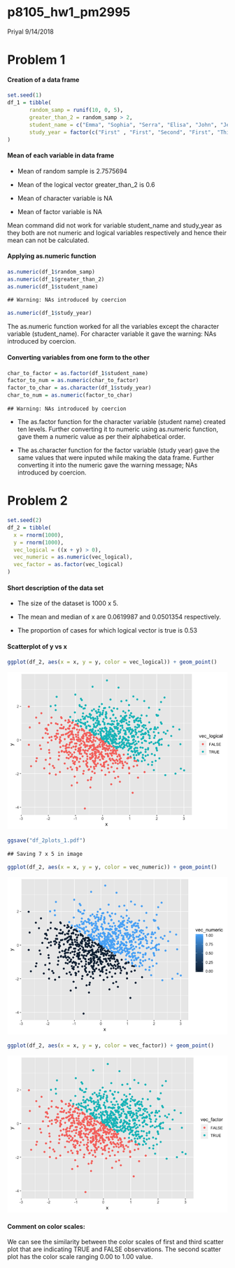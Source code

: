 p8105\_hw1\_pm2995
================
Priyal
9/14/2018

Problem 1
=========

#### Creation of a data frame

``` r
set.seed(1)
df_1 = tibble( 
       random_samp = runif(10, 0, 5),
       greater_than_2 = random_samp > 2,
       student_name = c("Emma", "Sophia", "Serra", "Elisa", "John", "Jessica", "Ross", "Kaity", "Jo", "Luke"),
       study_year = factor(c("First" , "First", "Second", "First", "Third", "Second", "Second", "Third", "First", "First"))
)
```

#### Mean of each variable in data frame

-   Mean of random sample is 2.7575694

-   Mean of the logical vector greater\_than\_2 is 0.6

-   Mean of character variable is NA

-   Mean of factor variable is NA

Mean command did not work for variable student\_name and study\_year as they both are not numeric and logical variables respectively and hence their mean can not be calculated.

#### Applying as.numeric function

``` r
as.numeric(df_1$random_samp)
as.numeric(df_1$greater_than_2)
as.numeric(df_1$student_name)
```

    ## Warning: NAs introduced by coercion

``` r
as.numeric(df_1$study_year)
```

The as.numeric function worked for all the variables except the character variable (student\_name). For character variable it gave the warning: NAs introduced by coercion.

#### Converting variables from one form to the other

``` r
char_to_factor = as.factor(df_1$student_name)
factor_to_num = as.numeric(char_to_factor)
factor_to_char = as.character(df_1$study_year)
char_to_num = as.numeric(factor_to_char)
```

    ## Warning: NAs introduced by coercion

-   The as.factor function for the character variable (student name) created ten levels. Further converting it to numeric using as.numeric function, gave them a numeric value as per their alphabetical order.

-   The as.character function for the factor variable (study year) gave the same values that were inputed while making the data frame. Further converting it into the numeric gave the warning message; NAs introduced by coercion.

Problem 2
=========

``` r
set.seed(2)
df_2 = tibble(
  x = rnorm(1000),
  y = rnorm(1000),
  vec_logical = ((x + y) > 0),
  vec_numeric = as.numeric(vec_logical),
  vec_factor = as.factor(vec_logical)
)
```

#### Short description of the data set

-   The size of the dataset is 1000 x 5.

-   The mean and median of x are 0.0619987 and 0.0501354 respectively.

-   The proportion of cases for which logical vector is true is 0.53

#### Scatterplot of y vs x

``` r
ggplot(df_2, aes(x = x, y = y, color = vec_logical)) + geom_point()
```

![](p8105_hw1_pm2995_files/figure-markdown_github/yx_scatter_plot-1.png)

``` r
ggsave("df_2plots_1.pdf")
```

    ## Saving 7 x 5 in image

``` r
ggplot(df_2, aes(x = x, y = y, color = vec_numeric)) + geom_point()
```

![](p8105_hw1_pm2995_files/figure-markdown_github/yx_scatter_plot-2.png)

``` r
ggplot(df_2, aes(x = x, y = y, color = vec_factor)) + geom_point()
```

![](p8105_hw1_pm2995_files/figure-markdown_github/yx_scatter_plot-3.png)

#### Comment on color scales:

We can see the similarity between the color scales of first and third scatter plot that are indicating TRUE and FALSE observations. The second scatter plot has the color scale ranging 0.00 to 1.00 value.
